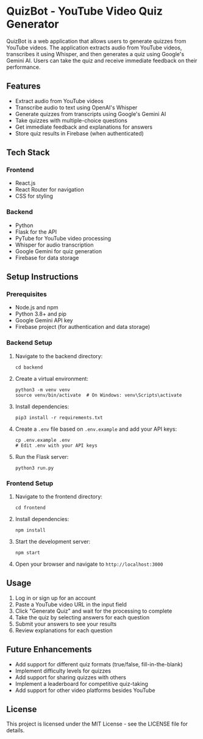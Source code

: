 # QuizBot - YouTube Video Quiz Generator

QuizBot is a web application that allows users to generate quizzes from YouTube videos. The application extracts audio from YouTube videos, transcribes it using Whisper, and then generates a quiz using Google's Gemini AI. Users can take the quiz and receive immediate feedback on their performance.

## Features

- Extract audio from YouTube videos
- Transcribe audio to text using OpenAI's Whisper
- Generate quizzes from transcripts using Google's Gemini AI
- Take quizzes with multiple-choice questions
- Get immediate feedback and explanations for answers
- Store quiz results in Firebase (when authenticated)

## Tech Stack

### Frontend
- React.js
- React Router for navigation
- CSS for styling

### Backend
- Python
- Flask for the API
- PyTube for YouTube video processing
- Whisper for audio transcription
- Google Gemini for quiz generation
- Firebase for data storage

## Setup Instructions

### Prerequisites
- Node.js and npm
- Python 3.8+ and pip
- Google Gemini API key
- Firebase project (for authentication and data storage)

### Backend Setup

1. Navigate to the backend directory:
   ```
   cd backend
   ```

2. Create a virtual environment:
   ```
   python3 -m venv venv
   source venv/bin/activate  # On Windows: venv\Scripts\activate
   ```

3. Install dependencies:
   ```
   pip3 install -r requirements.txt
   ```

4. Create a `.env` file based on `.env.example` and add your API keys:
   ```
   cp .env.example .env
   # Edit .env with your API keys
   ```

5. Run the Flask server:
   ```
   python3 run.py
   ```

### Frontend Setup

1. Navigate to the frontend directory:
   ```
   cd frontend
   ```

2. Install dependencies:
   ```
   npm install
   ```

3. Start the development server:
   ```
   npm start
   ```

4. Open your browser and navigate to `http://localhost:3000`

## Usage

1. Log in or sign up for an account
2. Paste a YouTube video URL in the input field
3. Click "Generate Quiz" and wait for the processing to complete
4. Take the quiz by selecting answers for each question
5. Submit your answers to see your results
6. Review explanations for each question

## Future Enhancements

- Add support for different quiz formats (true/false, fill-in-the-blank)
- Implement difficulty levels for quizzes
- Add support for sharing quizzes with others
- Implement a leaderboard for competitive quiz-taking
- Add support for other video platforms besides YouTube

## License

This project is licensed under the MIT License - see the LICENSE file for details.
